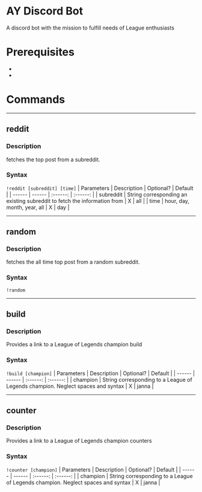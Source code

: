 # AY Discord Bot
A discord bot with the mission to fulfill needs of League enthusiasts
# Prerequisites
- 
- 

# Commands

---
## reddit
### Description
fetches the top post from a subreddit.
### Syntax
`!reddit [subreddit] [time]`
| Parameters | Description | Optional? | Default |
| ------ | ------ | :------: | :------: |
| subreddit | String corresponding an existing subreddit to fetch the information from | X | all |
| time | hour, day, month, year, all | X | day |

---
## random
### Description
fetches the all time top post from a random subreddit.
### Syntax
`!random`

---
## build
### Description
Provides a link to a League of Legends champion build
### Syntax
`!build [champion]`
| Parameters | Description | Optional? | Default |
| ------ | ------ | :------: | :------: |
| champion | String corresponding to a League of Legends champion. Neglect spaces and syntax | X | janna |

---
## counter
### Description
Provides a link to a League of Legends champion counters
### Syntax
`!counter [champion]`
| Parameters | Description | Optional? | Default |
| ------ | ------ | :------: | :------: |
| champion | String corresponding to a League of Legends champion. Neglect spaces and syntax | X | janna |
